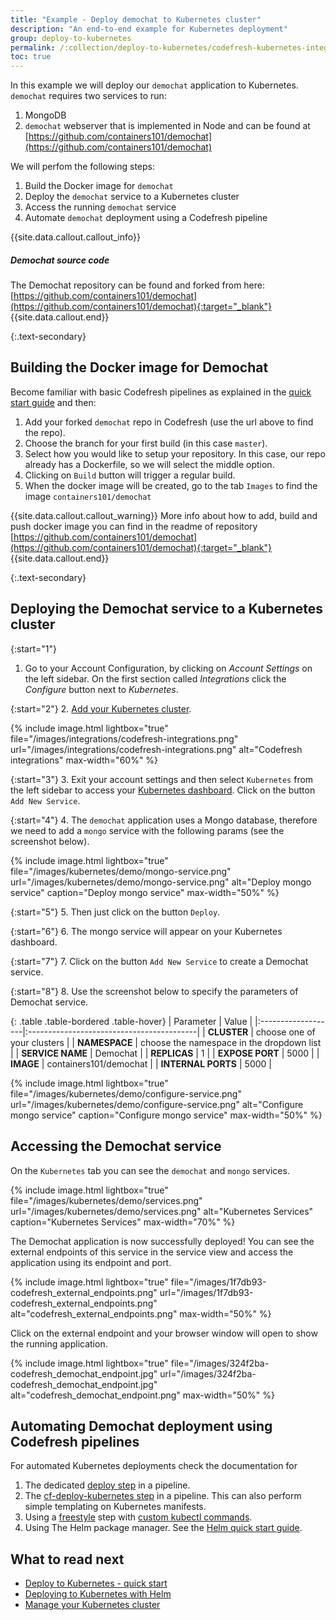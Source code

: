 ```yaml
---
title: "Example - Deploy demochat to Kubernetes cluster"
description: "An end-to-end example for Kubernetes deployment"
group: deploy-to-kubernetes
permalink: /:collection/deploy-to-kubernetes/codefresh-kubernetes-integration-demochat-example/
toc: true
---
```

In this example we will deploy our `demochat` application to Kubernetes. `demochat` requires two services to run:

1. MongoDB
1. `demochat` webserver that is implemented in Node and can be found at [https://github.com/containers101/demochat](https://github.com/containers101/demochat)

We will perfom the following steps:

1. Build the Docker image for `demochat`
1. Deploy the `demochat` service to a Kubernetes cluster
1. Access the running `demochat` service
1. Automate `demochat` deployment using a Codefresh pipeline

{{site.data.callout.callout_info}}
##### Demochat source code

The Demochat repository can be found and forked from here: <br>
[https://github.com/containers101/demochat](https://github.com/containers101/demochat){:target="_blank"}
{{site.data.callout.end}}

{:.text-secondary}

## Building the Docker image for Demochat

Become familiar with basic Codefresh pipelines as explained in the [quick start guide]({{site.baseurl}}/docs/getting-started/create-a-basic-pipeline/) and then:

1. Add your forked `demochat` repo in Codefresh (use the url above to find the repo).
1. Choose the branch for your first build (in this case `master`).
1. Select how you would like to setup your repository. In this case, our repo already has a Dockerfile, so we will select the middle option.
1. Clicking on `Build` button will trigger a regular build.
1. When the docker image will be created, go to the tab `Images` to find the image `containers101/demochat`

{{site.data.callout.callout_warning}}
More info about how to add, build and push docker image you can find in the readme of repository [https://github.com/containers101/demochat](https://github.com/containers101/demochat){:target="_blank"}
{{site.data.callout.end}}

{:.text-secondary}

## Deploying the Demochat service to a Kubernetes cluster

{:start="1"}
1. Go to your Account Configuration, by clicking on *Account Settings* on the left sidebar. On the first section called *Integrations* click the *Configure* button next to *Kubernetes*.

{:start="2"}
2. [Add your Kubernetes cluster]({{site.baseurl}}/docs/deploy-to-kubernetes/add-kubernetes-cluster/).

{% include image.html
  lightbox="true"
  file="/images/integrations/codefresh-integrations.png"
  url="/images/integrations/codefresh-integrations.png"
  alt="Codefresh integrations"
  max-width="60%"
    %}

{:start="3"}
3. Exit your account settings and then select `Kubernetes` from the left sidebar to access your [Kubernetes dashboard]({{site.baseurl}}/docs/deploy-to-kubernetes/manage-kubernetes/). Click on the button `Add New Service`.

{:start="4"}
4. The `demochat` application uses a Mongo database, therefore we need to add a `mongo` service with the following params (see the screenshot below).

{% include image.html
lightbox="true"
file="/images/kubernetes/demo/mongo-service.png"
url="/images/kubernetes/demo/mongo-service.png"
alt="Deploy mongo service"
caption="Deploy mongo service"
max-width="50%"
%}

{:start="5"}
5. Then just click on the button `Deploy`.

{:start="6"}
6. The mongo service will appear on your Kubernetes dashboard.

{:start="7"}
7. Click on the button `Add New Service` to create a Demochat service.

{:start="8"}
8. Use the screenshot below to specify the parameters of Demochat service.

{: .table .table-bordered .table-hover}
| Parameter          | Value                                     |
|:-------------------|:------------------------------------------|
| **CLUSTER**        | choose one of your clusters               |
| **NAMESPACE**      | choose the namespace in the dropdown list |
| **SERVICE NAME**   | Demochat                                  |
| **REPLICAS**       | 1                                         |
| **EXPOSE PORT**    | 5000                                      |
| **IMAGE**          | containers101/demochat                    |
| **INTERNAL PORTS** | 5000                                      |

{% include image.html
lightbox="true"
file="/images/kubernetes/demo/configure-service.png"
url="/images/kubernetes/demo/configure-service.png"
alt="Configure mongo service"
caption="Configure mongo service"
max-width="50%"
%}


## Accessing the Demochat service

On the `Kubernetes` tab you can see the `demochat` and `mongo` services.

{% include image.html
lightbox="true"
file="/images/kubernetes/demo/services.png"
url="/images/kubernetes/demo/services.png"
alt="Kubernetes Services"
caption="Kubernetes Services"
max-width="70%"
%}


The Demochat application is now successfully deployed!
You can see the external endpoints of this service in the service view and access the application using its endpoint and port.

{% include image.html
lightbox="true"
file="/images/1f7db93-codefresh_external_endpoints.png"
url="/images/1f7db93-codefresh_external_endpoints.png"
alt="codefresh_external_endpoints.png"
max-width="50%"
%}

Click on the external endpoint and your browser window will open to show the running application.

{% include image.html
lightbox="true"
file="/images/324f2ba-codefresh_demochat_endpoint.jpg"
url="/images/324f2ba-codefresh_demochat_endpoint.jpg"
alt="codefresh_demochat_endpoint.png"
max-width="50%"
%}


## Automating Demochat deployment using Codefresh pipelines

For automated Kubernetes deployments check the documentation for

1. The dedicated [deploy step]({{site.baseurl}}/docs/codefresh-yaml/steps/deploy/) in a pipeline. 
1. The [cf-deploy-kubernetes step]({{site.baseurl}}/docs/deploy-to-kubernetes/kubernetes-templating/) in a pipeline. This can also perform simple templating on Kubernetes manifests.
1. Using a [freestyle]({{site.baseurl}}/docs/codefresh-yaml/steps/freestyle/) step with [custom kubectl commands]({{site.baseurl}}/docs/deploy-to-kubernetes/custom-kubectl-commands/).
1. Using The Helm package manager. See the [Helm quick start guide]({{site.baseurl}}/docs/getting-started/helm-quick-start-guide/).

## What to read next

- [Deploy to Kubernetes - quick start]({{site.baseurl}}/docs/getting-started/deployment-to-kubernetes-quick-start-guide/)
- [Deploying to Kubernetes with Helm]({{site.baseurl}}/docs/getting-started/helm-quick-start-guide/)
- [Manage your Kubernetes cluster]({{site.baseurl}}/docs/deploy-to-kubernetes/manage-kubernetes/)
